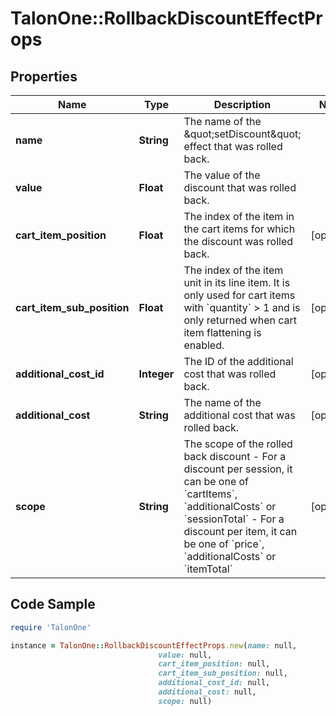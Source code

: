 # TalonOne::RollbackDiscountEffectProps

## Properties

Name | Type | Description | Notes
------------ | ------------- | ------------- | -------------
**name** | **String** | The name of the \&quot;setDiscount\&quot; effect that was rolled back. | 
**value** | **Float** | The value of the discount that was rolled back. | 
**cart_item_position** | **Float** | The index of the item in the cart items for which the discount was rolled back. | [optional] 
**cart_item_sub_position** | **Float** | The index of the item unit in its line item. It is only used for cart items with &#x60;quantity&#x60; &gt; 1 and is only returned when cart item flattening is enabled.  | [optional] 
**additional_cost_id** | **Integer** | The ID of the additional cost that was rolled back. | [optional] 
**additional_cost** | **String** | The name of the additional cost that was rolled back. | [optional] 
**scope** | **String** | The scope of the rolled back discount - For a discount per session, it can be one of &#x60;cartItems&#x60;, &#x60;additionalCosts&#x60; or &#x60;sessionTotal&#x60; - For a discount per item, it can be one of &#x60;price&#x60;, &#x60;additionalCosts&#x60; or &#x60;itemTotal&#x60;  | [optional] 

## Code Sample

```ruby
require 'TalonOne'

instance = TalonOne::RollbackDiscountEffectProps.new(name: null,
                                 value: null,
                                 cart_item_position: null,
                                 cart_item_sub_position: null,
                                 additional_cost_id: null,
                                 additional_cost: null,
                                 scope: null)
```


